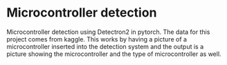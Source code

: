 # Microcontroller detection
Microcontroller detection using Detectron2 in pytorch. The data for this project comes from kaggle. This works by having a picture of a microcontroller inserted into the detection system and the output is a picture showing the microcontroller and the type of microcontroller as well.
